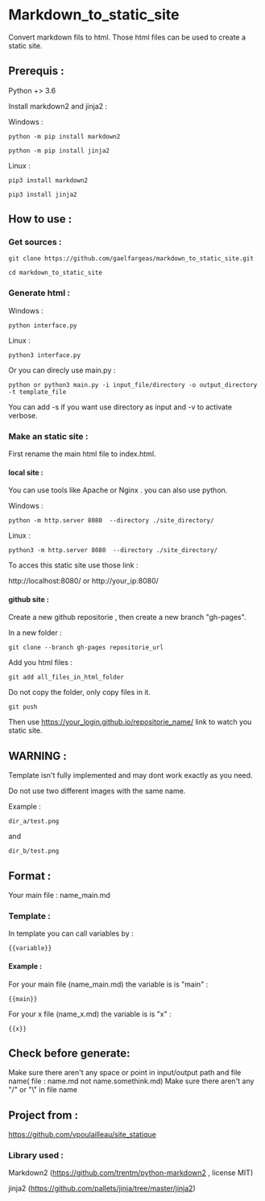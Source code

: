# Markdown_to_static_site

Convert markdown fils to html. Those html files can be used to create a static site.

## Prerequis :

Python +> 3.6

Install markdown2 and jinja2 :

Windows :

    python -m pip install markdown2

    python -m pip install jinja2

Linux :

    pip3 install markdown2

    pip3 install jinja2

## How to use :

### Get sources :

    git clone https://github.com/gaelfargeas/markdown_to_static_site.git

    cd markdown_to_static_site

### Generate html :

Windows :

    python interface.py

Linux :

    python3 interface.py

Or you can direcly use main.py :

    python or python3 main.py -i input_file/directory -o output_directory -t template_file

You can add -s if you want use directory as input and -v to activate verbose.

### Make an static site :

First rename the main html file to index.html.

#### local site :

You can use tools like Apache or Nginx . you can also use python.

Windows :

    python -m http.server 8080  --directory ./site_directory/

Linux :

    python3 -m http.server 8080  --directory ./site_directory/

To acces this static site use those link :

http://localhost:8080/ or http://your_ip:8080/

#### github site :

Create a new github repositorie , then create a new branch "gh-pages".

In a new folder :

    git clone --branch gh-pages repositorie_url

Add you html files :

    git add all_files_in_html_folder

Do not copy the folder, only copy files in it.

    git push

Then use https://your_login.github.io/repositorie_name/ link to watch you static site.


## WARNING :

Template isn't fully implemented and may dont work exactly as you need.

Do not use two different images with the same name.

Example :

    dir_a/test.png

and 

    dir_b/test.png

## Format :

Your main file : name_main.md

### Template :

In template you can call variables by :

    {{variable}}

#### Example :

For your main file (name_main.md) the variable is is "main" :

    {{main}}

For your x file (name_x.md) the variable is is "x" :

    {{x}}    

## Check before generate:

Make sure there aren't any space or point in input/output path and file name( file : name.md not name.somethink.md)
Make sure there aren't any "/" or "\\" in file name

## Project from :

https://github.com/vpoulailleau/site_statique


### Library used :

Markdown2 (https://github.com/trentm/python-markdown2 , license MIT)

jinja2 (https://github.com/pallets/jinja/tree/master/jinja2)